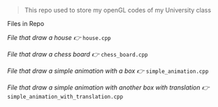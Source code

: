 > This repo used to store my openGL codes of my University class

Files in Repo

*File that draw a house 👉* 
`house.cpp`  

*File that draw a chess board 👉* 
`chess_board.cpp`

*File that draw a simple animation with a box 👉* 
`simple_animation.cpp`

*File that draw a simple animation with another box with translation 👉*
`simple_animation_with_translation.cpp`